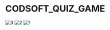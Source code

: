 # CODSOFT_QUIZ_GAME

![3](https://github.com/sohinali/CODSOFT_QUIZ_GAME/assets/107634907/4470a35f-68b1-4c4c-bbb9-a9575c5e540b)
![2](https://github.com/sohinali/CODSOFT_QUIZ_GAME/assets/107634907/ee240024-ab86-4d1e-ba4d-542ec228d0cc)
![1](https://github.com/sohinali/CODSOFT_QUIZ_GAME/assets/107634907/ceb2e489-94ec-4abc-86e4-6ea65075a49e)

